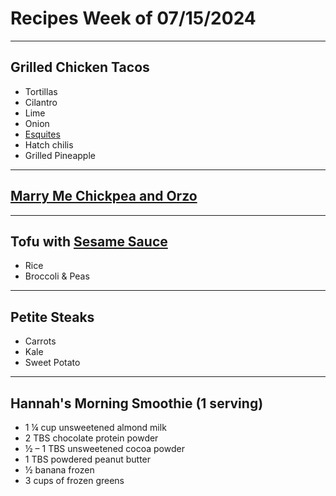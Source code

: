# Recipes Week of 07/15/2024

---

## Grilled Chicken Tacos

- Tortillas
- Cilantro
- Lime
- Onion
- [Esquites](https://www.seriouseats.com/esquites-mexican-street-corn-salad-recipe?print)
- Hatch chilis
- Grilled Pineapple

---

## [Marry Me Chickpea and Orzo](./marryMeChickpeaAndOrzo.md)

---

## Tofu with [Sesame Sauce](https://www.noracooks.com/wprm_print/9782)
- Rice
- Broccoli & Peas

---

## Petite Steaks
- Carrots
- Kale
- Sweet Potato

---

## Hannah's Morning Smoothie (1 serving)

- 1 ¼ cup unsweetened almond milk
- 2 TBS chocolate protein powder
- ½ – 1 TBS unsweetened cocoa powder
- 1 TBS powdered peanut butter
- ½ banana frozen
- 3 cups of frozen greens